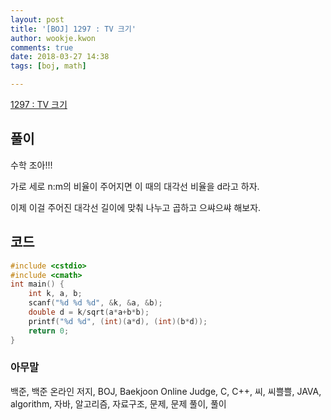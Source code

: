 ```yaml
---
layout: post
title: '[BOJ] 1297 : TV 크기'
author: wookje.kwon
comments: true
date: 2018-03-27 14:38
tags: [boj, math]

---
```


[1297 : TV 크기](https://www.acmicpc.net/problem/1297)

## 풀이

수학 조아!!!

가로 세로 n:m의 비율이 주어지면 이 때의 대각선 비율을 d라고 하자.

이제 이걸 주어진 대각선 길이에 맞춰 나누고 곱하고 으쌰으쌰 해보자.

## 코드

```cpp
#include <cstdio>
#include <cmath>
int main() {
    int k, a, b;
    scanf("%d %d %d", &k, &a, &b);
    double d = k/sqrt(a*a+b*b);
    printf("%d %d", (int)(a*d), (int)(b*d));
    return 0;
}
```

### 아무말  
백준, 백준 온라인 저지, BOJ, Baekjoon Online Judge, C, C++, 씨, 씨쁠쁠, JAVA, algorithm, 자바, 알고리즘, 자료구조, 문제, 문제 풀이, 풀이

